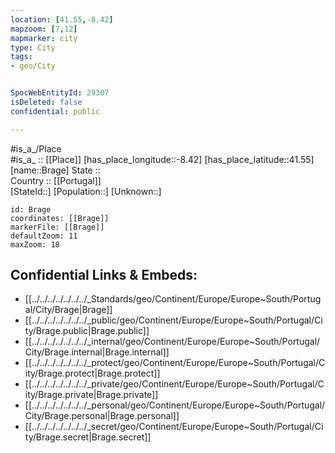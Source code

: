 ```yaml
---
location: [41.55,-8.42] 
mapzoom: [7,12] 
mapmarker: city 
type: City
tags:
- geo/City


SpocWebEntityId: 29307
isDeleted: false
confidential: public

---
```

#is_a_/Place  
#is_a_ :: [[Place]] 
[has_place_longitude::-8.42] 
[has_place_latitude::41.55] 
[name::Brage] 
State ::  
Country :: [[Portugal]]  
[StateId::] 
[Population::] 
[Unknown::] 


```leaflet
id: Brage
coordinates: [[Brage]] 
markerFile: [[Brage]] 
defaultZoom: 11 
maxZoom: 18
```


## Confidential Links & Embeds: 
- [[../../../../../../../_Standards/geo/Continent/Europe/Europe~South/Portugal/City/Brage|Brage]] 
- [[../../../../../../../_public/geo/Continent/Europe/Europe~South/Portugal/City/Brage.public|Brage.public]] 
- [[../../../../../../../_internal/geo/Continent/Europe/Europe~South/Portugal/City/Brage.internal|Brage.internal]] 
- [[../../../../../../../_protect/geo/Continent/Europe/Europe~South/Portugal/City/Brage.protect|Brage.protect]] 
- [[../../../../../../../_private/geo/Continent/Europe/Europe~South/Portugal/City/Brage.private|Brage.private]] 
- [[../../../../../../../_personal/geo/Continent/Europe/Europe~South/Portugal/City/Brage.personal|Brage.personal]] 
- [[../../../../../../../_secret/geo/Continent/Europe/Europe~South/Portugal/City/Brage.secret|Brage.secret]] 

